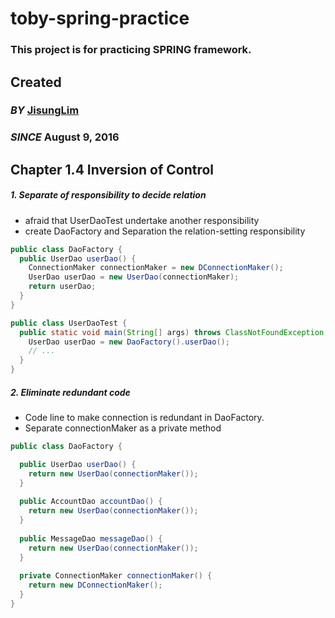 # toby-spring-practice
### This project is for practicing SPRING framework.

## Created
### _BY_ [JisungLim](https://github.com/jisunglim)
### _SINCE_ August 9, 2016

## Chapter 1.4 Inversion of Control


##### 1. Separate of responsibility to decide relation
* afraid that UserDaoTest undertake another responsibility
* create DaoFactory and Separation the relation-setting responsibility
```java
public class DaoFactory {
  public UserDao userDao() {
    ConnectionMaker connectionMaker = new DConnectionMaker();
    UserDao userDao = new UserDao(connectionMaker);
    return userDao;
  }
}

public class UserDaoTest {
  public static void main(String[] args) throws ClassNotFoundException, SQLException{
    UserDao userDao = new DaoFactory().userDao();
    // ...
  }
}
```

##### 2. Eliminate redundant code
* Code line to make connection is redundant in DaoFactory.
* Separate connectionMaker as a private method
```java
public class DaoFactory {

  public UserDao userDao() {
    return new UserDao(connectionMaker());
  }
  
  public AccountDao accountDao() {
    return new UserDao(connectionMaker());
  }
  
  public MessageDao messageDao() {
    return new UserDao(connectionMaker());
  }
  
  private ConnectionMaker connectionMaker() {
    return new DConnectionMaker();
  }
}
```
